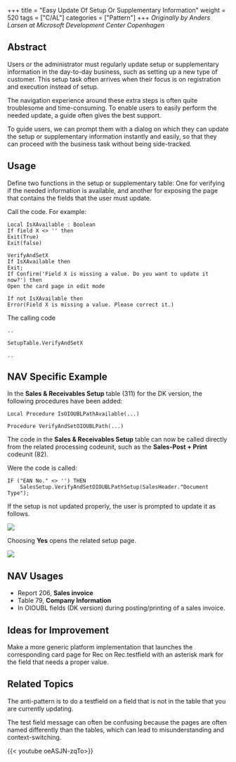 +++
title = "Easy Update Of Setup Or Supplementary Information"
weight = 520
tags = ["C/AL"]
categories = ["Pattern"]
+++
_Originally by Anders Larsen at Microsoft Development Center Copenhagen_

## Abstract

Users or the administrator must regularly update setup or supplementary information in the day-to-day business, such as setting up a new type of customer. This setup task often arrives when their focus is on registration and execution instead of setup.

The navigation experience around these extra steps is often quite troublesome and time-consuming. To enable users to easily perform the needed update, a guide often gives the best support.

To guide users, we can prompt them with a dialog on which they can update the setup or supplementary information instantly and easily, so that they can proceed with the business task without being side-tracked. 

## Usage

Define two functions in the setup or supplementary table: One for verifying if the needed information is available, and another for exposing the page that contains the fields that the user must update.

Call the code. For example:
```
Local IsXAvailable : Boolean   
If field X <> '' then   
Exit(True)  
Exit(false)  
  
VerifyAndSetX  
If IsXAvailable then  
Exit;  
If Confirm('Field X is missing a value. Do you want to update it now?') then  
Open the card page in edit mode  
  
If not IsXAvailable then  
Error(Field X is missing a value. Please correct it.)
```

The calling code

```
..

SetupTable.VerifyAndSetX

..
```
## NAV Specific Example

In the **Sales & Receivables Setup** table (311) for the DK version, the following procedures have been added:

```al
Local Procedure IsOIOUBLPathAvailable(...)

Procedure VerifyAndSetOIOUBLPath(...)
```

The code in the **Sales & Receivables Setup** table can now be called directly from the related processing codeunit, such as the **Sales-Post + Print** codeunit (82).

Were the code is called:

```al
IF ("EAN No." <> '') THEN
    SalesSetup.VerifyAndSetOIOUBLPathSetup(SalesHeader."Document Type");
```

If the setup is not updated properly, the user is prompted to update it as follows.

[![ ][image0]][anchor0]

Choosing **Yes** opens the related setup page.

[![ ][image1]][anchor1]

## NAV Usages

* Report 206, **Sales invoice**
* Table 79, **Company Information**
* In OIOUBL fields (DK version) during posting/printing of a sales invoice.

## Ideas for Improvement

Make a more generic platform implementation that launches the corresponding card page for Rec on Rec.testfield with an asterisk mark for the field that needs a proper value.

## Related Topics

The anti-pattern is to do a testfield on a field that is not in the table that you are currently updating.

The test field message can often be confusing because the pages are often named differently than the tables, which can lead to misunderstanding and context-switching.

{{< youtube oeASJN-zqTo>}}



[anchor0]: 0654.easy-update-1.png
[anchor1]: 4024.easy-update-2.png
[anchor2]: https://www.youtube.com/watch?v=oeASJN-zqTo&list=PLhZ3P-LY7CqmVszuvtJLujFyHpsVN0U_w&index=18


[image0]: 0654.easy-update-1.png
[image1]: 4024.easy-update-2.png
